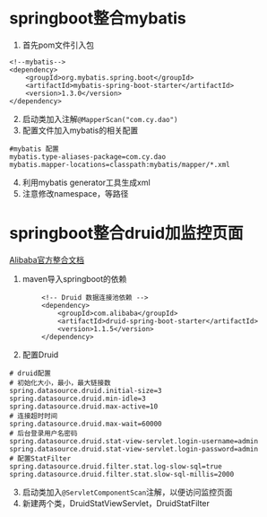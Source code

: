 # springboot整合mybatis
1. 首先pom文件引入包
````
<!--mybatis-->
<dependency>
	<groupId>org.mybatis.spring.boot</groupId>
	<artifactId>mybatis-spring-boot-starter</artifactId>
	<version>1.3.0</version>
</dependency>
````
2. 启动类加入注解`@MapperScan("com.cy.dao")`
3. 配置文件加入mybatis的相关配置
```
#mybatis 配置
mybatis.type-aliases-package=com.cy.dao
mybatis.mapper-locations=classpath:mybatis/mapper/*.xml
```
4. 利用mybatis generator工具生成xml
5. 注意修改namespace，等路径

# springboot整合druid加监控页面
[Alibaba官方整合文档](https://github.com/alibaba/druid/tree/master/druid-spring-boot-starter "官方文档") 
1. maven导入springboot的依赖
```
        <!-- Druid 数据连接池依赖 -->
        <dependency>
            <groupId>com.alibaba</groupId>
            <artifactId>druid-spring-boot-starter</artifactId>
            <version>1.1.5</version>
        </dependency>
```
2. 配置Druid
```
# druid配置
# 初始化大小，最小，最大链接数
spring.datasource.druid.initial-size=3
spring.datasource.druid.min-idle=3
spring.datasource.druid.max-active=10
# 连接超时时间
spring.datasource.druid.max-wait=60000
# 后台登录用户名密码
spring.datasource.druid.stat-view-servlet.login-username=admin
spring.datasource.druid.stat-view-servlet.login-password=admin
# 配置StatFilter
spring.datasource.druid.filter.stat.log-slow-sql=true
spring.datasource.druid.filter.stat.slow-sql-millis=2000
```
3. 启动类加入`@ServletComponentScan`注解，以便访问监控页面
4. 新建两个类，DruidStatViewServlet，DruidStatFilter